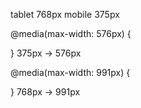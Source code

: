 tablet 768px
mobile 375px




@media(max-width: 576px) {

}
375px -> 576px

@media(max-width: 991px) {

}
768px -> 991px